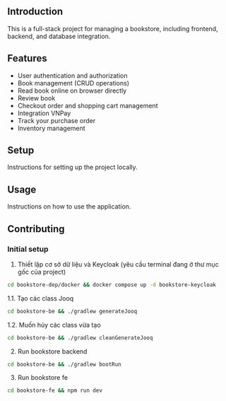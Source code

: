 [//]: # (![Production]&#40;https://github.com/thainguyencoffee/bookstore-full-stack/actions/workflows/production-stage-deployment.yml/badge.svg&#41;)
## Introduction
This is a full-stack project for managing a bookstore, including frontend, backend, and database integration.

## Features
- User authentication and authorization
- Book management (CRUD operations)
- Read book online on browser directly
- Review book
- Checkout order and shopping cart management
- Integration VNPay
- Track your purchase order
- Inventory management

## Setup
Instructions for setting up the project locally.

## Usage
Instructions on how to use the application.

## Contributing
### Initial setup
1. Thiết lập cơ sở dữ liệu và Keycloak (yêu cầu terminal đang ở thư mục gốc của project)
```bash
cd bookstore-dep/docker && docker compose up -d bookstore-keycloak
```
1.1. Tạo các class Jooq
```bash
cd bookstore-be && ./gradlew generateJooq
```
1.2.  Muốn hủy các class vừa tạo
```bash
cd bookstore-be && ./gradlew cleanGenerateJooq
```
2. Run bookstore backend
```bash
cd bookstore-be && ./gradlew bootRun
```
3. Run bookstore fe
```bash
cd bookstore-fe && npm run dev
```
